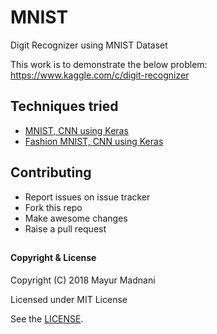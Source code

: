 # MNIST
Digit Recognizer using MNIST Dataset

This work is to demonstrate the below problem: 
https://www.kaggle.com/c/digit-recognizer

## Techniques tried
* [MNIST, CNN using Keras](MNIST_CNN-Keras.ipynb)
* [Fashion MNIST, CNN using Keras](Fashion_MNIST_CNN-Keras.ipynb)

## Contributing
* Report issues on issue tracker
* Fork this repo
* Make awesome changes
* Raise a pull request

##
#### Copyright & License

Copyright (C) 2018  Mayur Madnani

Licensed under MIT License

See the [LICENSE](LICENSE).